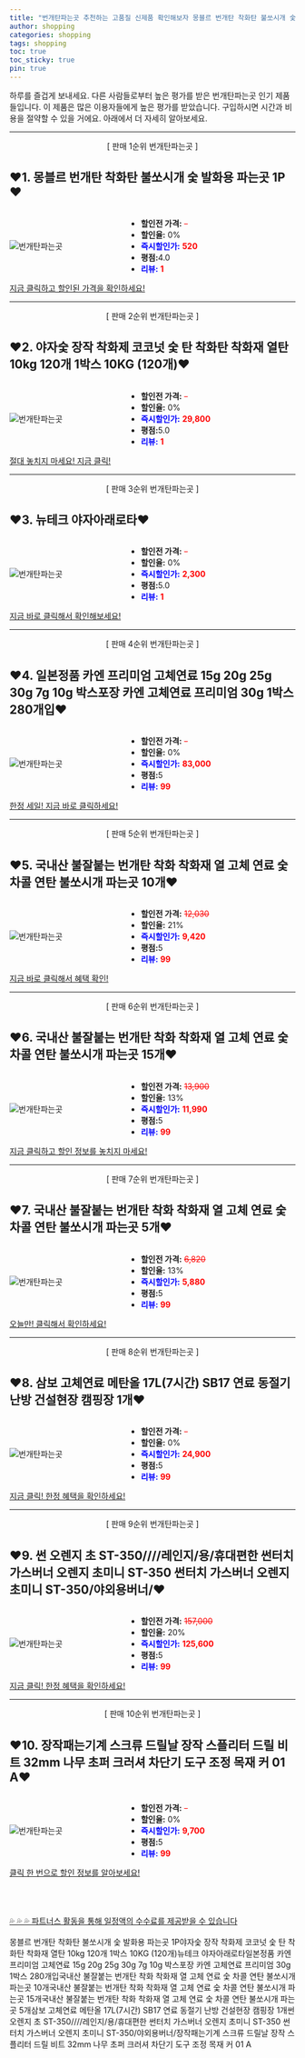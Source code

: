 ```yaml
---
title: "번개탄파는곳 추천하는 고품질 신제품 확인해보자 몽블르 번개탄 착화탄 불쏘시개 숯"
author: shopping
categories: shopping
tags: shopping
toc: true
toc_sticky: true
pin: true
---
```

하루를 즐겁게 보내세요. 다른 사람들로부터 높은 평가를 받은 번개탄파는곳 인기 제품들입니다. 이 제품은 많은 이용자들에게 높은 평가를 받았습니다. 구입하시면 시간과 비용을 절약할 수 있을 거에요. 아래에서 더 자세히 알아보세요.

---
<p class="toplist" style="margin: 0 auto; display: block; width: fit-content;">[ 판매 1순위 번개탄파는곳 ]</p>

<h2><strong>❤️1. 몽블르 번개탄 착화탄 불쏘시개 숯 발화용 파는곳 1P❤️</strong></h2>

<div style="display: flex; align-items: center;">
    <div style="flex: 0.4;">
        <img src="https://thumbnail8.coupangcdn.com/thumbnails/remote/230x230ex/image/vendor_inventory/46b6/723e5cdd4e70a21d966d1aa28630b5382445da2576544fcf221b515c5d7e.jpg" alt="번개탄파는곳" style="max-width: 100%;">
    </div>
    <div style="flex: 0.6; margin-left: 10px;">
        <ul>
            <li><strong>할인전 가격:</strong> <del style="color: red;">-</del></li>
            <li><strong>할인율:</strong> 0%</li>
            <li><span style='color:blue'><strong>즉시할인가:</strong></span> <span style='color:red'><strong>520</strong></span></li>
            <li><strong>평점:</strong>4.0</li>
            <li><span style='color:blue'><strong>리뷰:</strong></span> <span style='color:red'><strong>1</strong></span></li>
        </ul>
    </div>
</div>
<div class="center">
    <a href="https://selin100587001.github.io?lptag=AF9450613&subid=githubio&pageKey=7709671786&traceid=V0-153&itemId=20663312699&vendorItemId=86739323358" class="myButton">
        지금 클릭하고 할인된 가격을 확인하세요!
    </a>
</div>


---
<p class="toplist" style="margin: 0 auto; display: block; width: fit-content;">[ 판매 2순위 번개탄파는곳 ]</p>

<h2><strong>❤️2. 야자숯 장작 착화제 코코넛 숯 탄 착화탄 착화재 열탄 10kg 120개 1박스 10KG (120개)❤️</strong></h2>

<div style="display: flex; align-items: center;">
    <div style="flex: 0.4;">
        <img src="https://thumbnail7.coupangcdn.com/thumbnails/remote/230x230ex/image/vendor_inventory/2955/d0f200e68a90bd2289c0dd1de413afbdf3170f6273b45ae6292222721b88.png" alt="번개탄파는곳" style="max-width: 100%;">
    </div>
    <div style="flex: 0.6; margin-left: 10px;">
        <ul>
            <li><strong>할인전 가격:</strong> <del style="color: red;">-</del></li>
            <li><strong>할인율:</strong> 0%</li>
            <li><span style='color:blue'><strong>즉시할인가:</strong></span> <span style='color:red'><strong>29,800</strong></span></li>
            <li><strong>평점:</strong>5.0</li>
            <li><span style='color:blue'><strong>리뷰:</strong></span> <span style='color:red'><strong>1</strong></span></li>
        </ul>
    </div>
</div>
<div class="center">
    <a href="https://selin100587001.github.io?lptag=AF9450613&subid=githubio&pageKey=7051550100&traceid=V0-153&itemId=17461446379&vendorItemId=84629303447" class="myButton">
        절대 놓치지 마세요! 지금 클릭!
    </a>
</div>


---
<p class="toplist" style="margin: 0 auto; display: block; width: fit-content;">[ 판매 3순위 번개탄파는곳 ]</p>

<h2><strong>❤️3. 뉴테크 야자아래로타❤️</strong></h2>

<div style="display: flex; align-items: center;">
    <div style="flex: 0.4;">
        <img src="https://thumbnail7.coupangcdn.com/thumbnails/remote/230x230ex/image/vendor_inventory/67df/bb3f2096e0ab1865af95084ae2c15cb395439e29820fab801dd4f9e63cca.jpg" alt="번개탄파는곳" style="max-width: 100%;">
    </div>
    <div style="flex: 0.6; margin-left: 10px;">
        <ul>
            <li><strong>할인전 가격:</strong> <del style="color: red;">-</del></li>
            <li><strong>할인율:</strong> 0%</li>
            <li><span style='color:blue'><strong>즉시할인가:</strong></span> <span style='color:red'><strong>2,300</strong></span></li>
            <li><strong>평점:</strong>5.0</li>
            <li><span style='color:blue'><strong>리뷰:</strong></span> <span style='color:red'><strong>1</strong></span></li>
        </ul>
    </div>
</div>
<div class="center">
    <a href="https://selin100587001.github.io?lptag=AF9450613&subid=githubio&pageKey=16619476&traceid=V0-153&itemId=67460664&vendorItemId=3013324903" class="myButton">
        지금 바로 클릭해서 확인해보세요!
    </a>
</div>


---
<p class="toplist" style="margin: 0 auto; display: block; width: fit-content;">[ 판매 4순위 번개탄파는곳 ]</p>

<h2><strong>❤️4. 일본정품 카엔 프리미엄 고체연료 15g 20g 25g 30g 7g 10g 박스포장 카엔 고체연료 프리미엄 30g  1박스 280개입❤️</strong></h2>

<div style="display: flex; align-items: center;">
    <div style="flex: 0.4;">
        <img src="https://thumbnail8.coupangcdn.com/thumbnails/remote/230x230ex/image/vendor_inventory/e38f/24c3f350f7166058eed810d5134164f8cb4bfa77676d0bb9d44012a62c71.jpg" alt="번개탄파는곳" style="max-width: 100%;">
    </div>
    <div style="flex: 0.6; margin-left: 10px;">
        <ul>
            <li><strong>할인전 가격:</strong> <del style="color: red;">-</del></li>
            <li><strong>할인율:</strong> 0%</li>
            <li><span style='color:blue'><strong>즉시할인가:</strong></span> <span style='color:red'><strong>83,000</strong></span></li>
            <li><strong>평점:</strong>5</li>
            <li><span style='color:blue'><strong>리뷰:</strong></span> <span style='color:red'><strong>99</strong></span></li>
        </ul>
    </div>
</div>
<div class="center">
    <a href="https://selin100587001.github.io?lptag=AF9450613&subid=githubio&pageKey=7190073939&traceid=V0-153&itemId=18151822445&vendorItemId=85095877431" class="myButton">
        한정 세일! 지금 바로 클릭하세요!
    </a>
</div>


---
<p class="toplist" style="margin: 0 auto; display: block; width: fit-content;">[ 판매 5순위 번개탄파는곳 ]</p>

<h2><strong>❤️5. 국내산 불잘붙는 번개탄 착화 착화재 열 고체 연료 숯 차콜 연탄 불쏘시개 파는곳 10개❤️</strong></h2>

<div style="display: flex; align-items: center;">
    <div style="flex: 0.4;">
        <img src="https://thumbnail7.coupangcdn.com/thumbnails/remote/230x230ex/image/vendor_inventory/e0cf/01f92e35f5a4cc8650dd773266449ae21ea8cd0cdb7ac02236e112415589.jpeg" alt="번개탄파는곳" style="max-width: 100%;">
    </div>
    <div style="flex: 0.6; margin-left: 10px;">
        <ul>
            <li><strong>할인전 가격:</strong> <del style="color: red;">12,030</del></li>
            <li><strong>할인율:</strong> 21%</li>
            <li><span style='color:blue'><strong>즉시할인가:</strong></span> <span style='color:red'><strong>9,420</strong></span></li>
            <li><strong>평점:</strong>5</li>
            <li><span style='color:blue'><strong>리뷰:</strong></span> <span style='color:red'><strong>99</strong></span></li>
        </ul>
    </div>
</div>
<div class="center">
    <a href="https://selin100587001.github.io?lptag=AF9450613&subid=githubio&pageKey=8243716562&traceid=V0-153&itemId=23724118193&vendorItemId=90748924924" class="myButton">
        지금 바로 클릭해서 혜택 확인!
    </a>
</div>


---
<p class="toplist" style="margin: 0 auto; display: block; width: fit-content;">[ 판매 6순위 번개탄파는곳 ]</p>

<h2><strong>❤️6. 국내산 불잘붙는 번개탄 착화 착화재 열 고체 연료 숯 차콜 연탄 불쏘시개 파는곳 15개❤️</strong></h2>

<div style="display: flex; align-items: center;">
    <div style="flex: 0.4;">
        <img src="https://thumbnail7.coupangcdn.com/thumbnails/remote/230x230ex/image/vendor_inventory/e0cf/01f92e35f5a4cc8650dd773266449ae21ea8cd0cdb7ac02236e112415589.jpeg" alt="번개탄파는곳" style="max-width: 100%;">
    </div>
    <div style="flex: 0.6; margin-left: 10px;">
        <ul>
            <li><strong>할인전 가격:</strong> <del style="color: red;">13,900</del></li>
            <li><strong>할인율:</strong> 13%</li>
            <li><span style='color:blue'><strong>즉시할인가:</strong></span> <span style='color:red'><strong>11,990</strong></span></li>
            <li><strong>평점:</strong>5</li>
            <li><span style='color:blue'><strong>리뷰:</strong></span> <span style='color:red'><strong>99</strong></span></li>
        </ul>
    </div>
</div>
<div class="center">
    <a href="https://selin100587001.github.io?lptag=AF9450613&subid=githubio&pageKey=8243716562&traceid=V0-153&itemId=23724118189&vendorItemId=90748924913" class="myButton">
        지금 클릭하고 할인 정보를 놓치지 마세요!
    </a>
</div>


---
<p class="toplist" style="margin: 0 auto; display: block; width: fit-content;">[ 판매 7순위 번개탄파는곳 ]</p>

<h2><strong>❤️7. 국내산 불잘붙는 번개탄 착화 착화재 열 고체 연료 숯 차콜 연탄 불쏘시개 파는곳 5개❤️</strong></h2>

<div style="display: flex; align-items: center;">
    <div style="flex: 0.4;">
        <img src="https://thumbnail7.coupangcdn.com/thumbnails/remote/230x230ex/image/vendor_inventory/e0cf/01f92e35f5a4cc8650dd773266449ae21ea8cd0cdb7ac02236e112415589.jpeg" alt="번개탄파는곳" style="max-width: 100%;">
    </div>
    <div style="flex: 0.6; margin-left: 10px;">
        <ul>
            <li><strong>할인전 가격:</strong> <del style="color: red;">6,820</del></li>
            <li><strong>할인율:</strong> 13%</li>
            <li><span style='color:blue'><strong>즉시할인가:</strong></span> <span style='color:red'><strong>5,880</strong></span></li>
            <li><strong>평점:</strong>5</li>
            <li><span style='color:blue'><strong>리뷰:</strong></span> <span style='color:red'><strong>99</strong></span></li>
        </ul>
    </div>
</div>
<div class="center">
    <a href="https://selin100587001.github.io?lptag=AF9450613&subid=githubio&pageKey=8243716562&traceid=V0-153&itemId=23724118190&vendorItemId=90748924916" class="myButton">
        오늘만! 클릭해서 확인하세요!
    </a>
</div>


---
<p class="toplist" style="margin: 0 auto; display: block; width: fit-content;">[ 판매 8순위 번개탄파는곳 ]</p>

<h2><strong>❤️8. 삼보 고체연료 메탄올 17L(7시간) SB17 연료 동절기 난방 건설현장 캠핑장 1개❤️</strong></h2>

<div style="display: flex; align-items: center;">
    <div style="flex: 0.4;">
        <img src="https://thumbnail9.coupangcdn.com/thumbnails/remote/230x230ex/image/vendor_inventory/23b5/a82b67699e245ce8b327c9ea6a999beb70be0c0125608b257730a6ac1347.png" alt="번개탄파는곳" style="max-width: 100%;">
    </div>
    <div style="flex: 0.6; margin-left: 10px;">
        <ul>
            <li><strong>할인전 가격:</strong> <del style="color: red;">-</del></li>
            <li><strong>할인율:</strong> 0%</li>
            <li><span style='color:blue'><strong>즉시할인가:</strong></span> <span style='color:red'><strong>24,900</strong></span></li>
            <li><strong>평점:</strong>5</li>
            <li><span style='color:blue'><strong>리뷰:</strong></span> <span style='color:red'><strong>99</strong></span></li>
        </ul>
    </div>
</div>
<div class="center">
    <a href="https://selin100587001.github.io?lptag=AF9450613&subid=githubio&pageKey=6875903444&traceid=V0-153&itemId=16463511911&vendorItemId=83653470569" class="myButton">
        지금 클릭! 한정 혜택을 확인하세요!
    </a>
</div>


---
<p class="toplist" style="margin: 0 auto; display: block; width: fit-content;">[ 판매 9순위 번개탄파는곳 ]</p>

<h2><strong>❤️9. 썬 오렌지 초 ST-350////레인지/용/휴대편한 썬터치 가스버너 오렌지 초미니 ST-350 썬터치 가스버너 오렌지 초미니 ST-350/야외용버너/❤️</strong></h2>

<div style="display: flex; align-items: center;">
    <div style="flex: 0.4;">
        <img src="https://thumbnail10.coupangcdn.com/thumbnails/remote/230x230ex/image/vendor_inventory/35e4/40f14e7c5087a16bd81c187dcef3fe2bda4935b9d2aaa5f4523ea38233b4.jpg" alt="번개탄파는곳" style="max-width: 100%;">
    </div>
    <div style="flex: 0.6; margin-left: 10px;">
        <ul>
            <li><strong>할인전 가격:</strong> <del style="color: red;">157,000</del></li>
            <li><strong>할인율:</strong> 20%</li>
            <li><span style='color:blue'><strong>즉시할인가:</strong></span> <span style='color:red'><strong>125,600</strong></span></li>
            <li><strong>평점:</strong>5</li>
            <li><span style='color:blue'><strong>리뷰:</strong></span> <span style='color:red'><strong>99</strong></span></li>
        </ul>
    </div>
</div>
<div class="center">
    <a href="https://selin100587001.github.io?lptag=AF9450613&subid=githubio&pageKey=7673845412&traceid=V0-153&itemId=20478665177&vendorItemId=88435206970" class="myButton">
        지금 클릭! 한정 혜택을 확인하세요!
    </a>
</div>


---
<p class="toplist" style="margin: 0 auto; display: block; width: fit-content;">[ 판매 10순위 번개탄파는곳 ]</p>

<h2><strong>❤️10. 장작패는기계 스크류 드릴날 장작 스플리터 드릴 비트 32mm 나무 초퍼 크러셔 차단기 도구 조정 목재 커 01 A❤️</strong></h2>

<div style="display: flex; align-items: center;">
    <div style="flex: 0.4;">
        <img src="https://thumbnail9.coupangcdn.com/thumbnails/remote/230x230ex/image/vendor_inventory/0d52/d33482530079e54569a4f84403b094762b432449085366a409a275db7aed.jpg" alt="번개탄파는곳" style="max-width: 100%;">
    </div>
    <div style="flex: 0.6; margin-left: 10px;">
        <ul>
            <li><strong>할인전 가격:</strong> <del style="color: red;">-</del></li>
            <li><strong>할인율:</strong> 0%</li>
            <li><span style='color:blue'><strong>즉시할인가:</strong></span> <span style='color:red'><strong>9,700</strong></span></li>
            <li><strong>평점:</strong>5</li>
            <li><span style='color:blue'><strong>리뷰:</strong></span> <span style='color:red'><strong>99</strong></span></li>
        </ul>
    </div>
</div>
<div class="center">
    <a href="https://selin100587001.github.io?lptag=AF9450613&subid=githubio&pageKey=6679081539&traceid=V0-153&itemId=15395467054&vendorItemId=90288166732" class="myButton">
        클릭 한 번으로 할인 정보를 알아보세요!
    </a>
</div>

<br><br><br>[💦 💦 💦 파트너스 활동을 통해 일정액의 수수료를 제공받을 수 있습니다](https://link.coupang.com/a/bcpT2c)<br><br>몽블르 번개탄 착화탄 불쏘시개 숯 발화용 파는곳 1P야자숯 장작 착화제 코코넛 숯 탄 착화탄 착화재 열탄 10kg 120개 1박스 10KG (120개)뉴테크 야자아래로타일본정품 카엔 프리미엄 고체연료 15g 20g 25g 30g 7g 10g 박스포장 카엔 고체연료 프리미엄 30g  1박스 280개입국내산 불잘붙는 번개탄 착화 착화재 열 고체 연료 숯 차콜 연탄 불쏘시개 파는곳 10개국내산 불잘붙는 번개탄 착화 착화재 열 고체 연료 숯 차콜 연탄 불쏘시개 파는곳 15개국내산 불잘붙는 번개탄 착화 착화재 열 고체 연료 숯 차콜 연탄 불쏘시개 파는곳 5개삼보 고체연료 메탄올 17L(7시간) SB17 연료 동절기 난방 건설현장 캠핑장 1개썬 오렌지 초 ST-350////레인지/용/휴대편한 썬터치 가스버너 오렌지 초미니 ST-350 썬터치 가스버너 오렌지 초미니 ST-350/야외용버너/장작패는기계 스크류 드릴날 장작 스플리터 드릴 비트 32mm 나무 초퍼 크러셔 차단기 도구 조정 목재 커 01 A